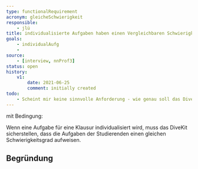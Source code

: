 ```yaml
---
type: functionalRequirement
acronym: gleicheSchwierigkeit
responsible: 
    - jlü
title: individualisierte Aufgaben haben einen Vergleichbaren Schwierigkeitsgrad
goals: 
    - individualAufg
    -
source:
    - [interview, nnProf3]
status: open
history:
    v1:
        date: 2021-06-25
        comment: initially created
todo: 
    - Scheint mir keine sinnvolle Anforderung - wie genau soll das DiveKit das tun? Die Aufgaben stellt doch der Mensch. Was genau muss Divekit hier an Unterschützung liefern?
---
```


mit Bedingung:

Wenn eine Aufgabe für eine Klausur individualisiert wird, muss das DiveKit sicherstellen, dass die Aufgaben
der Studierenden einen gleichen Schwierigkeitsgrad aufweisen.


## Begründung
